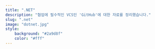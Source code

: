 ```yaml
---
title: ".NET"
description: "협업에 필수적인 VCS인 'GitHub'에 대한 자료를 정리했습니다."
slug: ".net"
image: "dotnet.jpg"
style:
    background: "#2a9d8f"
    color: "#fff"
---
```

